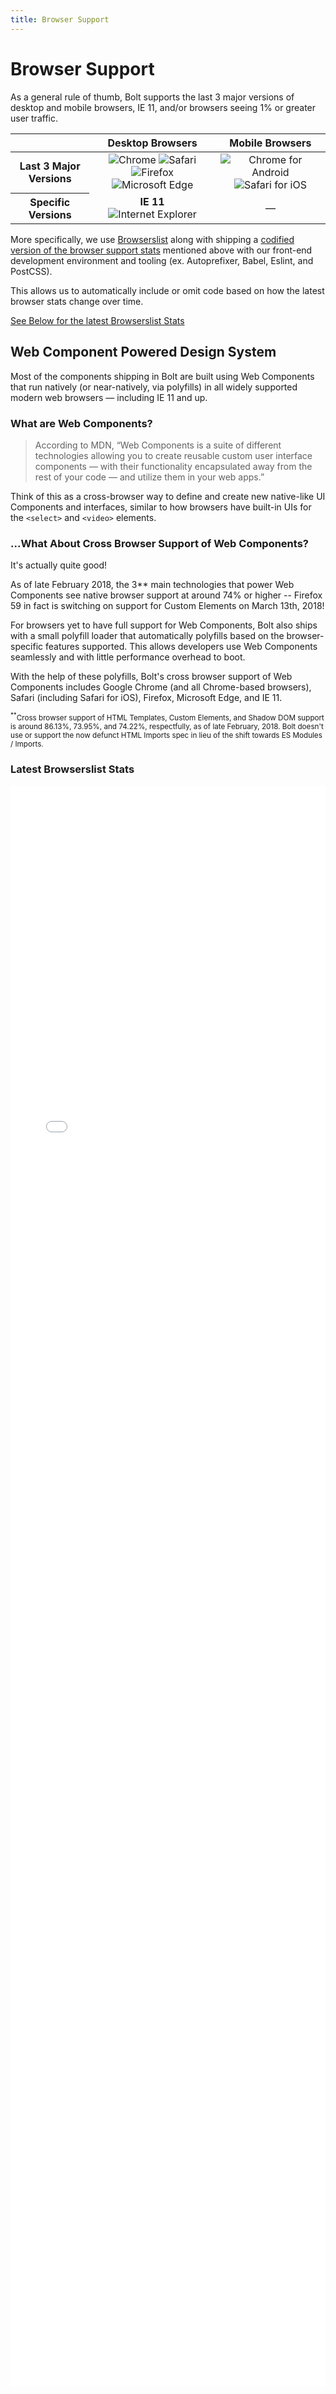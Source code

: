 ```yaml
---
title: Browser Support
---
```


# Browser Support
As a general rule of thumb, Bolt supports the last 3 major versions of desktop and mobile browsers, IE 11, and/or browsers seeing 1% or greater user traffic.

<table>
  <tr>
    <thead>
      <th></th>
      <th>Desktop Browsers</th>
      <th>Mobile Browsers</th>
    </thead>
    <th>Last 3 Major Versions</th>
    <td style="text-align: center;">
      <img src="https://az813057.vo.msecnd.net/images/chrome_32x32.ba1c648.png" srcset="https://az813057.vo.msecnd.net/images/chrome_64x64.1e9a802.png 2x,https://az813057.vo.msecnd.net/images/chrome_128x128.188db8b.png 3x" alt="Chrome">
      <img src="https://az813057.vo.msecnd.net/images/safari_32x32.638dc89.png" srcset="https://az813057.vo.msecnd.net/images/safari_64x64.ea45a6a.png 2x,https://az813057.vo.msecnd.net/images/safari_128x128.773bbab.png 3x" alt="Safari">
      <img src="https://az813057.vo.msecnd.net/images/firefox_32x32.6d127bb.png" srcset="https://az813057.vo.msecnd.net/images/firefox_64x64.932a819.png 2x,https://az813057.vo.msecnd.net/images/firefox_128x128.d0785cb.png 3x" alt="Firefox">
      <img src="https://az813057.vo.msecnd.net/images/edge_32x32.2268fcf.png" srcset="https://az813057.vo.msecnd.net/images/edge_64x64.d37f8fa.png 2x,https://az813057.vo.msecnd.net/images/edge_128x128.ab2b380.png 3x" alt="Microsoft Edge" />
    </td>
    <td style="text-align: center;">
    <img src="https://az813057.vo.msecnd.net/images/chrome_32x32.ba1c648.png" srcset="https://az813057.vo.msecnd.net/images/chrome_64x64.1e9a802.png 2x,https://az813057.vo.msecnd.net/images/chrome_128x128.188db8b.png 3x" alt="Chrome for Android">
    <img src="https://az813057.vo.msecnd.net/images/safari_32x32.638dc89.png" srcset="https://az813057.vo.msecnd.net/images/safari_64x64.ea45a6a.png 2x,https://az813057.vo.msecnd.net/images/safari_128x128.773bbab.png 3x" alt="Safari for iOS">
    </td>
  </tr>
  <tr>
    <th>Specific Versions</th>
    <td style="text-align: center;"><strong>IE 11</strong> <br><img src="https://az813057.vo.msecnd.net/images/internet-explorer_9-11_32x32.a67c88f.png" srcset="https://az813057.vo.msecnd.net/images/internet-explorer_9-11_64x64.3ab19a6.png 2x,https://az813057.vo.msecnd.net/images/internet-explorer_9-11_128x128.8ee7bc9.png 3x" alt="Internet Explorer">
    <td style="text-align: center;">—</td>
  </tr>
</table>

More specifically, we use [Browserslist](https://github.com/ai/browserslist) along with shipping a [codified version of the browser support stats](https://github.com/bolt-design-system/bolt/blob/master/packages/configs/browserslist-config/index.js) mentioned above with our front-end development environment and tooling (ex. Autoprefixer, Babel, Eslint, and PostCSS). 

This allows us to automatically include or omit code based on how the latest browser stats change over time.

<a href="#latest-browserslist-stats">See Below for the latest Browserslist Stats</a>

## Web Component Powered Design System
Most of the components shipping in Bolt are built using Web Components that run natively (or near-natively, via polyfills) in all widely supported modern web browsers — including IE 11 and up.


### What are Web Components?

> According to MDN, “Web Components is a suite of different technologies allowing you to create reusable custom user interface components — with their functionality encapsulated away from the rest of your code — and utilize them in your web apps.”

Think of this as a cross-browser way to define and create new native-like UI Components and interfaces, similar to how browsers have built-in UIs for the `<select>` and `<video>` elements.

### ...What About Cross Browser Support of Web Components?

It's actually quite good!

As of late February 2018, the 3** main technologies that power Web Components see native browser support at around 74% or higher -- Firefox 59 in fact is switching on support for Custom Elements on March 13th, 2018!

For browsers yet to have full support for Web Components, Bolt also ships with a small polyfill loader that automatically polyfills based on the browser-specific features supported. This allows developers use Web Components seamlessly and with little performance overhead to boot.

With the help of these polyfills, Bolt's cross browser support of Web Components includes Google Chrome (and all Chrome-based browsers), Safari (including Safari for iOS), Firefox, Microsoft Edge, and IE 11.

<small><sup>**</sup>Cross browser support of HTML Templates, Custom Elements, and Shadow DOM support is around 86.13%, 73.95%, and 74.22%, respectfully, as of late February, 2018. Bolt doesn't use or support the now defunct HTML Imports spec in lieu of the shift towards ES Modules / Imports.</small>

### Latest Browserslist Stats

<iframe src="//browserl.ist/?q=%3E+1%25+in+US%2C+ie+11%2C+last+3+Android+major+versions%2C+last+3+iOS+major+versions%2C+last+3+Chrome+major+versions%2C+last+3+Edge+major+versions%2C+last+3+Firefox+major+versions%2C+last+3+Safari+major+versions" frameborder="0" allowfullscreen sandbox="allow-same-origin allow-scripts allow-popups allow-forms" style="width: 100%; height: 2560px; max-height: 100%;" height="2560px"></iframe>
